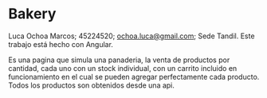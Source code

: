# Bakery
Luca Ochoa Marcos; 45224520; ochoa.luca@gmail.com; Sede Tandil.
Este trabajo está hecho con Angular.

Es una pagina que simula una panaderia, la venta de productos por cantidad, cada uno con un stock individual, con un carrito incluido en funcionamiento en el cual se pueden agregar perfectamente cada producto.
Todos los productos son obtenidos desde una api.
